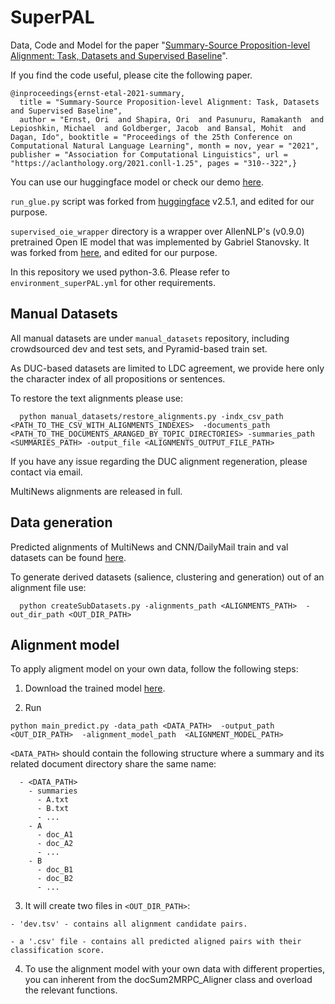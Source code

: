 # SuperPAL

Data, Code and Model for the paper "[Summary-Source Proposition-level Alignment: Task, Datasets and Supervised Baseline](https://aclanthology.org/2021.conll-1.25.pdf)".

 If you find the code useful, please cite the following paper.
  ```
  @inproceedings{ernst-etal-2021-summary,
    title = "Summary-Source Proposition-level Alignment: Task, Datasets and Supervised Baseline",
    author = "Ernst, Ori  and Shapira, Ori  and Pasunuru, Ramakanth  and Lepioshkin, Michael  and Goldberger, Jacob  and Bansal, Mohit  and Dagan, Ido", booktitle = "Proceedings of the 25th Conference on Computational Natural Language Learning", month = nov, year = "2021", publisher = "Association for Computational Linguistics", url = "https://aclanthology.org/2021.conll-1.25", pages = "310--322",}
  ```

You can use our huggingface model or check our demo [here](https://huggingface.co/biu-nlp/superpal).


`run_glue.py` script was forked from [huggingface](https://github.com/huggingface/transformers) v2.5.1, and edited for our purpose.

`supervised_oie_wrapper` directory is a wrapper over AllenNLP's (v0.9.0) pretrained Open IE model that was implemented by Gabriel Stanovsky. It was forked from [here](https://github.com/gabrielStanovsky/supervised_oie_wrapper), and edited for our purpose.

In this repository we used python-3.6. Please refer to `environment_superPAL.yml` for other requirements.


## Manual Datasets ##

All manual datasets are under `manual_datasets` repository, including crowdsourced dev and test sets, and Pyramid-based train set.

As DUC-based datasets are limited to LDC agreement, we provide here only the character index of all propositions or sentences.

To restore the text alignments please use:
```
  python manual_datasets/restore_alignments.py -indx_csv_path <PATH_TO_THE_CSV_WITH_ALIGNMENTS_INDEXES>  -documents_path <PATH_TO_THE_DOCUMENTS_ARANGED_BY_TOPIC_DIRECTORIES> -summaries_path <SUMMARIES_PATH> -output_file <ALIGNMENTS_OUTPUT_FILE_PATH>
```
If you have any issue regarding the DUC alignment regeneration, please contact via email.


MultiNews alignments are released in full.



## Data generation ##

Predicted alignments of MultiNews and CNN/DailyMail train and val datasets can be found [here](https://drive.google.com/drive/folders/1JnRrdbENzBLpbae5ZIKmil1fuZhm2toc?usp=sharing).

To generate derived datasets (salience, clustering and generation) out of an alignment file use:
```
  python createSubDatasets.py -alignments_path <ALIGNMENTS_PATH>  -out_dir_path <OUT_DIR_PATH>
```

## Alignment model ##
To apply aligment model on your own data, follow the following steps:
  1. Download the trained model [here](https://drive.google.com/drive/folders/1kTaZQVxUm-RWbF71QpOue5xDuV7-IP2i?usp=sharing).

  2. Run
  ```
  python main_predict.py -data_path <DATA_PATH>  -output_path <OUT_DIR_PATH>  -alignment_model_path  <ALIGNMENT_MODEL_PATH>
  ```
  `<DATA_PATH>` should contain the following structure where a summary and its related document directory share the same name:
      
      - <DATA_PATH>
        - summaries
          - A.txt
          - B.txt
          - ...
        - A
          - doc_A1
          - doc_A2
          - ...
        - B
          - doc_B1
          - doc_B2
          - ...
         
  3. It will create two files in `<OUT_DIR_PATH>`:
    
    - 'dev.tsv' - contains all alignment candidate pairs.

    - a '.csv' file - contains all predicted aligned pairs with their classification score.
    
  4. To use the alignment model with your own data with different properties, you can inherent from the docSum2MRPC_Aligner class and overload the relevant functions.
